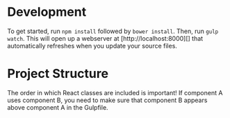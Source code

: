 Development
===========

To get started, run `npm install` followed by `bower install`. Then, run `gulp watch`. This will open up a webserver at [http://localhost:8000][] that automatically refreshes when you update your source files.

Project Structure
=================

The order in which React classes are included is important! If component A uses component B, you need to make sure that component B appears above component A in the Gulpfile.

